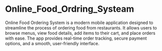# Online_Food_Ordring_Systeam
Online Food Ordering System is a modern mobile application designed to streamline the process of ordering food from restaurants. It allows users to browse menus, view food details, add items to their cart, and place orders with ease. The app provides real-time order tracking, secure payment options, and a smooth, user-friendly interface.
